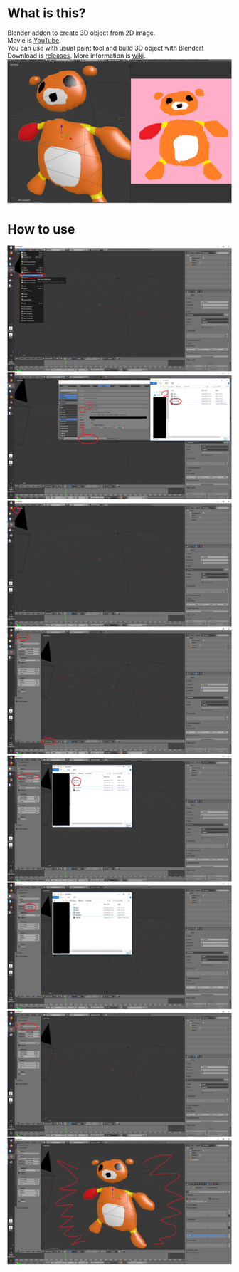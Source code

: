 # What is this?
Blender addon to create 3D object from 2D image.  
Movie is [YouTube](https://youtu.be/Zcal1JiTky8).  
You can use with usual paint tool and build 3D object with Blender!  
Download is [releases](https://github.com/rn9dfj3/love2d3d/releases). 
More information is [wiki](https://github.com/rn9dfj3/love2d3d/wiki).
![3D model from 2D image](./image1.png)
# How to use
![Click User Preferense](./image2.png)
![Install love2d3d.py](./image3.png)
![Click tool shelf](./image4.png)
![Search Love2D3D](./image5.png)
![Open images](./image6.png)
![Set the images](./image7.png)
![Click Create](./image8.png)
![Excellent!!!](./image9.png)  
